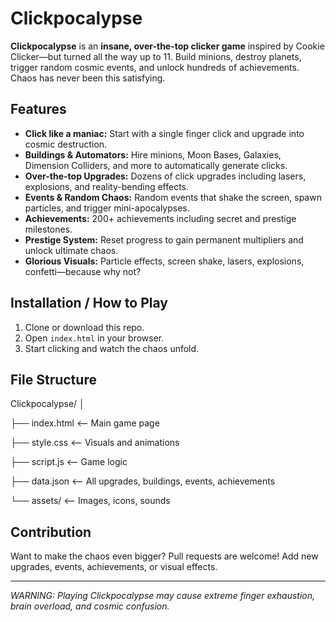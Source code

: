 # Clickpocalypse

**Clickpocalypse** is an **insane, over-the-top clicker game** inspired by Cookie Clicker—but turned all the way up to 11. Build minions, destroy planets, trigger random cosmic events, and unlock hundreds of achievements. Chaos has never been this satisfying.

## Features

- **Click like a maniac:** Start with a single finger click and upgrade into cosmic destruction.
- **Buildings & Automators:** Hire minions, Moon Bases, Galaxies, Dimension Colliders, and more to automatically generate clicks.
- **Over-the-top Upgrades:** Dozens of click upgrades including lasers, explosions, and reality-bending effects.
- **Events & Random Chaos:** Random events that shake the screen, spawn particles, and trigger mini-apocalypses.
- **Achievements:** 200+ achievements including secret and prestige milestones.
- **Prestige System:** Reset progress to gain permanent multipliers and unlock ultimate chaos.
- **Glorious Visuals:** Particle effects, screen shake, lasers, explosions, confetti—because why not?

## Installation / How to Play

1. Clone or download this repo.
2. Open `index.html` in your browser.
3. Start clicking and watch the chaos unfold.

## File Structure

Clickpocalypse/
│

├── index.html <-- Main game page

├── style.css <-- Visuals and animations

├── script.js <-- Game logic

├── data.json <-- All upgrades, buildings, events, achievements

└── assets/ <-- Images, icons, sounds


## Contribution

Want to make the chaos even bigger? Pull requests are welcome! Add new upgrades, events, achievements, or visual effects.

---

*WARNING: Playing Clickpocalypse may cause extreme finger exhaustion, brain overload, and cosmic confusion.*


